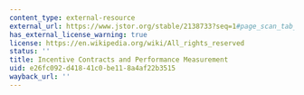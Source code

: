 ```yaml
---
content_type: external-resource
external_url: https://www.jstor.org/stable/2138733?seq=1#page_scan_tab_contents
has_external_license_warning: true
license: https://en.wikipedia.org/wiki/All_rights_reserved
status: ''
title: Incentive Contracts and Performance Measurement
uid: e26fc092-d418-41c0-be11-8a4af22b3515
wayback_url: ''
---
```

